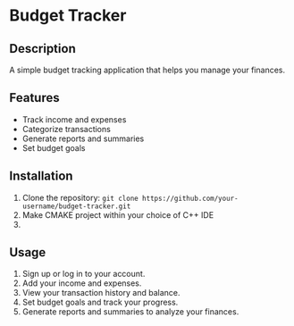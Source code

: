 # Budget Tracker

## Description
A simple budget tracking application that helps you manage your finances.

## Features
- Track income and expenses
- Categorize transactions
- Generate reports and summaries
- Set budget goals

## Installation
1. Clone the repository: `git clone https://github.com/your-username/budget-tracker.git`
2. Make CMAKE project within your choice of C++ IDE
3. 

## Usage
1. Sign up or log in to your account.
2. Add your income and expenses.
3. View your transaction history and balance.
4. Set budget goals and track your progress.
5. Generate reports and summaries to analyze your finances.



